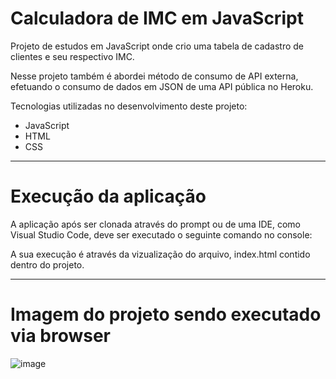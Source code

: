 # Calculadora de IMC em JavaScript

Projeto de estudos em JavaScript onde crio uma tabela de cadastro de clientes e seu respectivo IMC.

Nesse projeto também é abordei método de consumo de API externa, efetuando o consumo de dados em JSON de uma API pública no Heroku.

Tecnologias utilizadas no desenvolvimento deste projeto:

- JavaScript
- HTML
- CSS

---

# Execução da aplicação

A aplicação após ser clonada através do prompt ou de uma IDE, como Visual Studio Code, deve ser executado o seguinte comando no console:

A sua execução é através da vizualização do arquivo, index.html contido dentro do projeto.

---

# Imagem do projeto sendo executado via browser

![image](https://user-images.githubusercontent.com/21232079/175616101-c55efbec-561c-4901-899e-d3134855a4b4.png)
